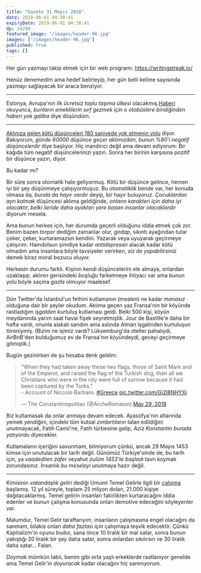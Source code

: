 ```yaml
---
title: "Gazete 31 Mayıs 2018"
date: 2018-06-01 04:38:41
expiryDate: 2019-06-01 04:38:41
dp: 14200
featured_image: "/images/header-96.jpg"
images: ["/images/header-96.jpg"]
published: true
tags: []
---
```




Her gün yazmayı takip etmek için bir web programı: https://writingstreak.io/

Henüz denemedim ama hedef belirleyip, her gün belli kelime sayısında yazmayı sağlayacak bir araca benziyor. 

----------

Estonya, Avrupa'nın ilk *ücretsiz toplu taşıma ülkesi*
olacakmış.[Haberi][estonya] okuyunca, *bunların emeklilerin sırf gezmek için o
otobüslere bindiğinden haberi yok galiba* diye düşündüm. 

[estonya]: https://popupcity.net/estonia-to-become-the-worlds-first-free-public-transport-nation/

--------

[Aklınıza gelen kötü düşünceleri 180 saniyede yok etmenin yolu][180seconds]
diyor. Bakıyorum, *günde 60000 düşünce geçer aklımızdan, bunun %80'i negatif
düşüncelerdir* diye başlıyor. Hiç inandırıcı değil ama devam ediyorum: Bir
kağıda tüm negatif düşüncelerinizi yazın. Sonra her birinin karşısına pozitif
bir düşünce yazın, diyor.

Bu kadar mı?

Bir süre sonra otomatik hale geliyormuş. Kötü bir düşünce gelince, hemen iyi bir
şey düşünmeye çalışıyormuşuz. Bu *otomatiklik* bende var, her konuda olmasa da,
*bunda da hayır vardır* deyip, bir hayır buluyoruz. *Çocuklardan ayrı kalmak*
düşüncesi aklıma geldiğinde, *onların karakteri için daha iyi olacaktır, belki
ileride daha ayakları yere basan insanlar olacaklardır* diyorum mesela.

Ama bunun herkes için, her durumda geçerli olduğunu iddia etmek çok zor. Benim
bazen *torpor* dediğim zamanlar olur, *girdap*, sıkıntı ayağından tutar çeker,
çeker, kurtaramazsın kendini. Yazarak veya uyuyarak geçirmeye çalışırım.
Hamdolsun şimdiye kadar *antidepresan* alacak kadar kötü olmadım ama insanlara
böyle tavsiyeler verirken, *siz de yapabilirsiniz* demek biraz moral bozucu oluyor. 

Herkesin durumu farklı. Kişinin kendi düşüncelerini ele almaya, onlardan
uzaklaşıp, aklının gerisindeki *boşluğu* farketmeye ihtiyacı var ama bunun yolu
böyle saçma *gazla* olmuyor maalesef. 

[180seconds]: https://medium.com/swlh/how-to-stop-negative-thoughts-in-180-seconds-without-meditating-4ef29cda09d1

------

Dün Twitter'da İstanbul'un fethini kutlamanın (mealen) ne kadar *manasız*
olduğuna dair bir şeyler okudum. Aklıma geçen yaz Fransa'nın bir köyünde
rastladığım *işgalden kurtuluş* kutlaması geldi. Belki 500 kişi, köyün
meydanında yarım saat havai fişek seyretmiştik. Jour de Bastille'e daha bir
hafta vardı, onunla alakalı sandım ama aslında Alman işgalinden kurtuluşun
töreniymiş. (Bizim ne işimiz vardı? Lüksemburg'da oteller pahalıydı, AirBnB'den
bulduğumuz ev de Fransa'nın köyündeydi, geceyi geçirmeye gitmiştik.)

Bugün gezinirken de şu hesaba denk geldim: 

<blockquote class="twitter-tweet" data-lang="en"><p lang="en" dir="ltr">&quot;When they had taken away these two flags, those of Saint Mark and of the  Emperor, and raised the flag of the Turkish dog, then all we Christians who were in the city were full of sorrow because it had been captured by the Turks.&quot;<br>- Account of Niccolo Barbaro. <a href="https://twitter.com/hashtag/Greece?src=hash&amp;ref_src=twsrc%5Etfw">#Greece</a> <a href="https://t.co/Gi2l8NHYXj">pic.twitter.com/Gi2l8NHYXj</a></p>&mdash; The Constantinopolitan (@ArcheRomaion) <a href="https://twitter.com/ArcheRomaion/status/1001368625670950912?ref_src=twsrc%5Etfw">May 29, 2018</a></blockquote>
<script async src="https://platform.twitter.com/widgets.js" charset="utf-8"></script>

Biz kutlamasak da onlar anmaya devam edecek. Ayasofya'nın altarında yemek
yendiğini, içindeki tüm kutsal *zımbırtıların* talan edildiğini unutmayacak,
Fatih Camii'ne, Fatih türbesine gelip, *Aziz Konstantin burada yatıyordu*
diyecekler.

Kutlamaların içeriğini savunmam, bilmiyorum çünkü, ancak 29 Mayıs 1453 kimse
için unutulacak bir tarih değil. Günümüz Türkiye'sinde de, bu tarih için, ya
*vaadedilen zafer* veyahut *zulüm 1453'te başladı* tavrı koymak zorundasınız.
İnsanlık *bu meseleyi* unutmaya hazır değil.

-------

Kimisinin *vatandaşlık geliri* dediği Umumi Temel Gelirle ilgili bir
[çalışma][basic] başlamış. 12 yıl süreyle, toplam 25 milyon doları, 21.000
kişiye dağıtacaklarmış. Temel gelirin insanları fakirlikten kurtaracağını iddia
edenler ve bunun çalışma konusunda onları demotive edeceğini söyleyenler var. 

Malumdur, Temel Gelir taraftarıyım, insanların çalışmasına engel olacağını da
sanmam, bilakis onları *daha fazlası için* çalışmaya teşvik edecektir. Çünkü
Kapitalizm'in oyunu budur, sana önce 10 liralık bir mal satar, sonra bunun
yakıştığı 20 liralık bir şey daha satar, sonra onlardan sıkılırsın ve 30 liralık
daha satar... Falan. 

*Doymak* mümkün tabii, benim gibi orta yaşlı erkeklerde rastlanıyor genelde ama
Temel Gelir'in *doyuracak* kadar olacağını hiç sanmıyorum.

[basic]: http://mitsloan.mit.edu/newsroom/articles/12-year-study-looks-at-effects-of-universal-basic-income/

